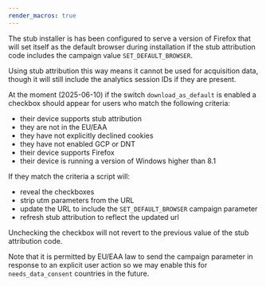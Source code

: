 ```yaml
---
render_macros: true
---
```


The stub installer is has been configured to serve a version of Firefox that will set itself as the default
browser during installation if the stub attribution code includes the campaign value `SET_DEFAULT_BROWSER`.

Using stub attribution this way means it cannot be used for acquisition data, though it will still include
the analytics session IDs if they are present.

At the moment (2025-06-10) if the switch `download_as_default` is enabled a checkbox should
appear for users who match the following criteria:

- their device supports stub attribution
- they are not in the EU/EAA
- they have not explicitly declined cookies
- they have not enabled GCP or DNT
- their device supports Firefox
- their device is running a version of Windows higher than 8.1

If they match the criteria a script will:

- reveal the checkboxes
- strip utm parameters from the URL
- update the URL to include the `SET_DEFAULT_BROWSER` campaign parameter
- refresh stub attribution to reflect the updated url

Unchecking the checkbox will not revert to the previous value of the stub attribution code.

Note that it is permitted by EU/EAA law to send the campaign parameter in response to an explicit
user action so we may enable this for `needs_data_consent` countries in the future.
